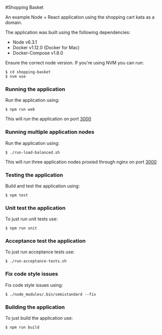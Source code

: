 #Shopping Basket

An example Node + React application using the shopping cart kata as a domain.

The application was built using the following dependencies:

- Node v6.3.1
- Docker v1.12.0 (Docker for Mac)
- Docker-Compose v1.8.0

Ensure the correct node version. If you're using NVM you can run:

 ```
 $ cd shopping-basket
 $ nvm use
 ```

### Running the application

Run the application using:

```
$ npm run web
```
This will run the application on port [3000](http://localhost:3000/)

### Running multiple application nodes

Run the application using:

```
$ ./run-load-balanced.sh
```
This will run three application nodes proxied through nginx on port [3000](http://localhost:3000/)

### Testing the application

Build and test the application using:

```
$ npm test
```

### Unit test the application

To just run unit tests use:

```
$ npm run unit
```

### Acceptance test the application

To just run acceptance tests use:

```
$ ./run-acceptance-tests.sh
```

### Fix code style issues

Fix code style issues using:

```
$ ./node_modules/.bin/semistandard --fix
```

### Building the application

To just build the application use:

```
$ npm run build
```
